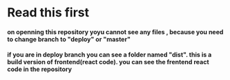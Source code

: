 # Read this first
#### on openning this repository yoyu cannot see any files , because you need to change branch to "deploy" or "master"
#### if you are in deploy branch you can see a folder named "dist". this is a build version of frontend(react code). you can see the frentend react code in the repository 
